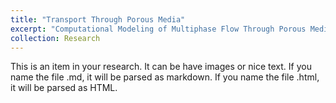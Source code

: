 ```yaml
---
title: "Transport Through Porous Media"
excerpt: "Computational Modeling of Multiphase Flow Through Porous Media <br/><img src='/webpage/images/FTPM.gif'>"
collection: Research
---
```


This is an item in your research. It can be have images or nice text. If you name the file .md, it will be parsed as markdown. If you name the file .html, it will be parsed as HTML. 

